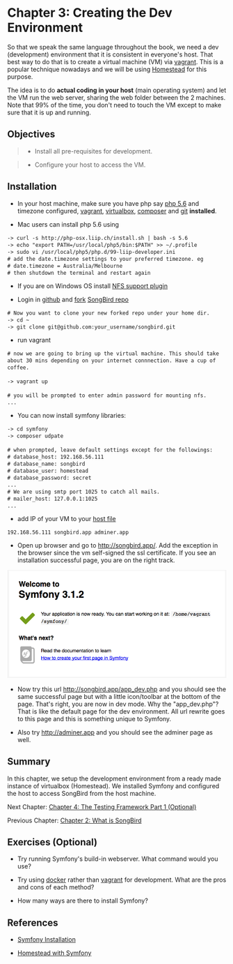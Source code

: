 # Chapter 3: Creating the Dev Environment

So that we speak the same language throughout the book, we need a dev (development) environment that it is consistent in everyone's host. That best way to do that is to create a virtual machine (VM) via [vagrant](https://www.vagrantup.com). This is a popular technique nowadays and we will be using [Homestead](https://github.com/laravel/homestead) for this purpose.

The idea is to do **actual coding in your host** (main operating system) and let the VM run the web server, sharing the web folder between the 2 machines. Note that 99% of the time, you don't need to touch the VM except to make sure that it is up and running.

## Objectives

> * Install all pre-requisites for development.

> * Configure your host to access the VM.

## Installation

* In your host machine, make sure you have php say [php 5.6](http://php.net/manual/en/install.php) and timezone configured, [vagrant](https://www.vagrantup.com/downloads.html), [virtualbox](https://www.virtualbox.org/wiki/Downloads), [composer](https://getcomposer.org/doc/00-intro.md) and [git](https://git-scm.com) **installed**.

* Mac users can install php 5.6 using

```
-> curl -s http://php-osx.liip.ch/install.sh | bash -s 5.6
-> echo "export PATH=/usr/local/php5/bin:$PATH" >> ~/.profile
-> sudo vi /usr/local/php5/php.d/99-liip-developer.ini
# add the date.timezone settings to your preferred timezone. eg
# date.timezone = Australia/Melbourne
# then shutdown the terminal and restart again
```

* If you are on Windows OS install [NFS support plugin](https://github.com/GM-Alex/vagrant-winnfsd)

* Login in [github](http://github.com) and [fork](https://help.github.com/articles/fork-a-repo/) [SongBird repo](https://github.com/bernardpeh/songbird)

```
# Now you want to clone your new forked repo under your home dir.
-> cd ~
-> git clone git@github.com:your_username/songbird.git
```

* run vagrant

```
# now we are going to bring up the virtual machine. This should take about 30 mins depending on your internet connnection. Have a cup of coffee.

-> vagrant up

# you will be prompted to enter admin password for mounting nfs.
...
```

* You can now install symfony libraries:

```
-> cd symfony
-> composer udpate

# when prompted, leave default settings except for the followings:
# database_host: 192.168.56.111
# database_name: songbird
# database_user: homestead
# database_password: secret
...
# We are using smtp port 1025 to catch all mails.
# mailer_host: 127.0.0.1:1025
...
```

* add IP of your VM to your [host file](http://www.rackspace.com/knowledge_center/article/how-do-i-modify-my-hosts-file)

```
192.168.56.111 songbird.app adminer.app
```

* Open up browser and go to http://songbird.app/. Add the exception in the browser since the vm self-signed the ssl certificate. If you see an installation successful page, you are on the right track.

![Welcome Page](images/welcome_page.png)

* Now try this url http://songbird.app/app_dev.php and you should see the same successful page but with a little icon/toolbar at the bottom of the page. That's right, you are now in dev mode. Why the "app_dev.php"? That is like the default page for the dev environment. All url rewrite goes to this page and this is something unique to Symfony.

* Also try http://adminer.app and you should see the adminer page as well.

## Summary

In this chapter, we setup the development environment from a ready made instance of virtualbox (Homestead). We installed Symfony and configured the host to access SongBird from the host machine.

Next Chapter: [Chapter 4: The Testing Framework Part 1 (Optional)](https://github.com/bernardpeh/songbird/tree/chapter_4)

Previous Chapter: [Chapter 2: What is SongBird](https://github.com/bernardpeh/songbird/tree/chapter_2)

## Exercises (Optional)

* Try running Symfony's build-in webserver. What command would you use?

* Try using [docker](https://www.docker.com/) rather than [vagrant](https://www.vagrantup.com) for development. What are the pros and cons of each method?

* How many ways are there to install Symfony?

## References

* [Symfony Installation](https://symfony.com/doc/current/book/installation.html)

* [Homestead with Symfony](http://symfony.com/doc/current/cookbook/workflow/homestead.html)

